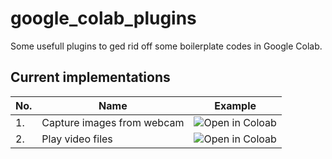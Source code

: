 # google_colab_plugins

Some usefull plugins to ged rid off some boilerplate codes in Google Colab.

## Current implementations

| No. | Name | Example |
| --- | ---- | ------- |
| 1. | Capture images from webcam | ![Open in Coloab](examples/cameraCapture.ipynb) |
| 2. | Play video files | ![Open in Coloab](examples/playVideo.ipynb) |
